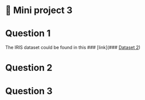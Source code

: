 # 📘 Mini project 3

# Question 1


The IRIS dataset could be found in this ### [link](### [Dataset 2](https://www.kaggle.com/datasets/budincsevity/szeged-weather/data))

# Question 2




# Question 3








